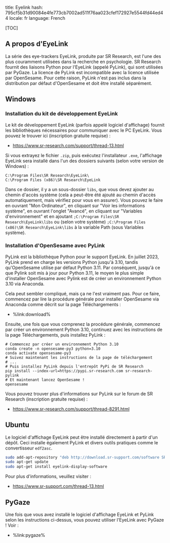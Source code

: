 title: Eyelink
hash: 795cf5b31d90084e4fe773cb7002ad511f76aa023cfef172927e5544fd44ed44
locale: fr
language: French

[TOC]

## A propos d'EyeLink

La série des eye-trackers EyeLink, produite par SR Research, est l'une des plus couramment utilisées dans la recherche en psychologie. SR Research fournit des liaisons Python pour l'EyeLink (appelé PyLink), qui sont utilisées par PyGaze. La licence de PyLink est incompatible avec la licence utilisée par OpenSesame. Pour cette raison, PyLink n'est pas inclus dans la distribution par défaut d'OpenSesame et doit être installé séparément.

## Windows

### Installation du kit de développement EyeLink

Le kit de développement EyeLink (parfois appelé logiciel d'affichage) fournit les bibliothèques nécessaires pour communiquer avec le PC EyeLink. Vous pouvez le trouver ici (inscription gratuite requise) :

- <https://www.sr-research.com/support/thread-13.html>

Si vous extrayez le fichier `.zip`, puis exécutez l'installateur `.exe`, l'affichage EyeLink sera installé dans l'un des dossiers suivants (selon votre version de Windows) :

```
C:\Program Files\SR Research\EyeLink\
C:\Program Files (x86)\SR Research\EyeLink
```

Dans ce dossier, il y a un sous-dossier `libs`, que vous devez ajouter au chemin d'accès système (cela a peut-être été ajouté au chemin d'accès automatiquement, mais vérifiez pour vous en assurer). Vous pouvez le faire en ouvrant "Mon Ordinateur", en cliquant sur "Voir les informations système", en ouvrant l'onglet "Avancé", en cliquant sur "Variables d'environnement" et en ajoutant `;C:\Program Files\SR Research\EyeLink\libs` ou (selon votre système) `;C:\Program Files (x86)\SR Research\EyeLink\libs` à la variable Path (sous Variables système).

### Installation d'OpenSesame avec PyLink

PyLink est la bibliothèque Python pour le support EyeLink. En juillet 2023, PyLink prend en charge les versions Python jusqu'à 3.10, tandis qu'OpenSesame utilise par défaut Python 3.11. Par conséquent, jusqu'à ce que Pylink soit mis à jour pour Python 3.11, le moyen le plus simple d'installer OpenSesame avec Pylink est de créer un environnement Python 3.10 via Anaconda.

Cela peut sembler compliqué, mais ça ne l'est vraiment pas. Pour ce faire, commencez par lire la procédure générale pour installer OpenSesame via Anaconda comme décrit sur la page Téléchargements :

- %link:download%

Ensuite, une fois que vous comprenez la procédure générale, commencez par créer un environnement Python 3.10, continuez avec les instructions de la page Téléchargements, puis installez PyLink :

```
# Commencez par créer un environnement Python 3.10
conda create -n opensesame-py3 python=3.10
conda activate opensesame-py3
# Suivez maintenant les instructions de la page de téléchargement
# ...
# Puis installez PyLink depuis l'entrepôt PyPi de SR Research
pip install --index-url=https://pypi.sr-research.com sr-research-pylink
# Et maintenant lancez OpenSesame !
opensesame
```

Vous pouvez trouver plus d'informations sur PyLink sur le forum de SR Research (inscription gratuite requise) :

- <https://www.sr-research.com/support/thread-8291.html>


## Ubuntu

Le logiciel d'affichage EyeLink peut être installé directement à partir d'un dépôt. Ceci installe également PyLink et divers outils pratiques comme le convertisseur `edf2asc`.

```bash
sudo add-apt-repository "deb http://download.sr-support.com/software SRResearch main"
sudo apt-get update
sudo apt-get install eyelink-display-software
```

Pour plus d'informations, veuillez visiter :

- <https://www.sr-support.com/thread-13.html>


## PyGaze

Une fois que vous avez installé le logiciel d'affichage EyeLink et PyLink selon les instructions ci-dessus, vous pouvez utiliser l'EyeLink avec PyGaze ! Voir :

- %link:pygaze%